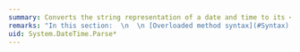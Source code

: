 ```yaml
---
summary: Converts the string representation of a date and time to its <xref href="System.DateTime"></xref> equivalent.
remarks: "In this section:  \n  \n [Overloaded method syntax](#Syntax)   \n [Parameters](#Params)   \n [Return value](#Returns)   \n [Exceptions](#Exceptions)   \n [Which method do I call?](#Tasks)   \n [The string to parse](#StringToParse)   \n [Parsing and cultural conventions](#Culture)   \n [Parsing and style elements](#Styles)   \n Examples:   \n [DateTime.Parse(String)](#Parse1_Example)  \n [DateTime.Parse(String, IFormatProvider)](#Parse2_Example)  \n [DateTime.Parse(String, IFormatProvider, DateTimeStyles)](#Parse3_Example)  \n[Version information](#Versions)  \n  \n<a name=\"Syntax\"></a>   \n## Overloaded method syntax  \n For additional guidance on choosing an overload, see [Which method do I call?](#Tasks)  \n  \n `DateTime.Parse(String s)`  \n For the conversion, uses the formatting conventions of the current thread culture and interprets the string based on the <xref:System.Globalization.DateTimeStyles?displayProperty=fullName> style flag ([example](#Parse1_Example)).  \n  \n `DateTime.Parse(String s, IFormatProvider provider)`  \n For the conversion, uses the formatting conventions of a specified culture and interprets the string based on the <xref:System.Globalization.DateTimeStyles?displayProperty=fullName> style flag ([example](#Parse2_Example)).  \n  \n `DateTime.Parse(String s, IFormatProvider provider, DateTypeStyles styles)`  \n For the conversion, uses the formatting conventions of a specified culture and interprets the string based on specified style flags ([example](#Parse3_Example)).  \n\n<a name=\"Params\"></a>   \n## Parameters  \n This is a complete list of parameters for the <xref:System.DateTime.Parse%2A> method. For the parameters used by each overload, see the overload syntax above.  \n  \n|Parameter|Type|Description|  \n|---------------|----------|-----------------|  \n|`s`|<xref:System.String>|A string that contains the date and time to convert. See [The string to parse](#StringToParse).<br /><br /> Default value: None (parameter is used by all overloads)|  \n|`provider`|<xref:System.IFormatProvider>|An object that supplies culture-specific formatting information about `s`. See [Parsing and cultural conventions](#Culture).<br /><br /> Default value: <xref:System.Globalization.CultureInfo.CurrentCulture%2A?displayProperty=fullName>|  \n|`styles`|<xref:System.Globalization.DateTimeStyles>|A bitwise combination of the enumeration values that indicates the style elements that can be present in `s` for the parse operation to succeed, and that defines how to interpret the parsed date in relation to the current time zone or the current date. A typical value to specify is <xref:System.Globalization.DateTimeStyles?displayProperty=fullName>. See [Parsing and style elements](#Styles).<br /><br /> Default value: <xref:System.Globalization.DateTimeStyles?displayProperty=fullName>|  \n  \n<a name=\"Returns\"></a>   \n## Return value  \n Type: <xref:System.DateTime>  \nAn object that is equivalent to the date and time contained in `s`.  \n  \n Generally, the <xref:System.DateTime.Parse%2A> method returns a <xref:System.DateTime> object whose <xref:System.DateTime.Kind%2A> property is <xref:System.DateTimeKind?displayProperty=fullName>. However, the <xref:System.DateTime.Parse%2A> method may also perform time zone conversion and set the value of the <xref:System.DateTime.Kind%2A> property differently, depending on the values of the `s` and `styles` parameters:  \n  \n|If|Time zone conversion|Kind property|  \n|--------|--------------------------|-------------------|  \n|`s` contains time zone information.|The date and time is converted to the time in the local time zone.|<xref:System.DateTimeKind?displayProperty=fullName>|  \n|`s` contains time zone information, and `styles` includes the <xref:System.Globalization.DateTimeStyles.AdjustToUniversal> flag.|The date and time is converted to Coordinated Universal Time (UTC).|<xref:System.DateTimeKind?displayProperty=fullName>|  \n|`s` contains the Z or GMT time zone designator, and `styles` includes the <xref:System.Globalization.DateTimeStyles.RoundtripKind> flag.|The date and time are interpreted as UTC.|<xref:System.DateTimeKind?displayProperty=fullName>|  \n  \n The following example converts date strings that contain time zone information to the time in the local time zone:  \n  \n [!code-csharp[System.DateTime.Parse#2](~/samples/snippets/csharp/VS_Snippets_CLR_System/system.DateTime.Parse/cs/Parse2.cs#2)]\n [!code-vb[System.DateTime.Parse#2](~/samples/snippets/visualbasic/VS_Snippets_CLR_System/system.DateTime.Parse/vb/Parse2.vb#2)]  \n  \n You can also preserve the value of a date and time's <xref:System.DateTime.Kind%2A> property during a formatting and parsing operation by using the <xref:System.Globalization.DateTimeStyles?displayProperty=fullName> flag. The following example illustrates how the <xref:System.Globalization.DateTimeStyles.RoundtripKind> flag affects the parsing operation on <xref:System.DateTime> values that are converted to strings by using the \"o\", \"r\", or \"u\" format specifier.  \n  \n [!code-csharp[System.DateTime.Parse#5](~/samples/snippets/csharp/VS_Snippets_CLR_System/system.DateTime.Parse/cs/Parse5.cs#5)]\n [!code-vb[System.DateTime.Parse#5](~/samples/snippets/visualbasic/VS_Snippets_CLR_System/system.DateTime.Parse/vb/Parse5.vb#5)]  \n  \n<a name=\"Exceptions\"></a>   \n## Exceptions  \n  \n|Exception|Condition|Thrown by|  \n|---------------|---------------|---------------|  \n|<xref:System.ArgumentNullException>|`s` is `null`.|All overloads|  \n|<xref:System.FormatException>|`s` does not contain a valid string representation of a date and time.|All overloads|  \n|<xref:System.ArgumentException>|`styles` contains an invalid combination of <xref:System.Globalization.DateTimeStyles> values (for example, it includes both <xref:System.Globalization.DateTimeStyles.AssumeLocal> and <xref:System.Globalization.DateTimeStyles.AssumeUniversal>).|<xref:System.DateTime.Parse%28System.String%2CSystem.IFormatProvider%2CSystem.Globalization.DateTimeStyles%29>|  \n  \n<a name=\"Tasks\"></a>   \n## Which method do I call?  \n  \n|To|Call|  \n|--------|----------|  \n|Parse a date and time string by using the conventions of the current culture.|<xref:System.DateTime.Parse%28System.String%29> overload|  \n|Parse a date and time string by using the conventions of a specific culture.|<xref:System.DateTime.Parse%28System.String%2CSystem.IFormatProvider%29> overload (see [Parsing and Cultural Conventions](#Culture))|  \n|Parse a date and time string with special style elements (such as white space or no white space).|<xref:System.DateTime.Parse%28System.String%2CSystem.IFormatProvider%2CSystem.Globalization.DateTimeStyles%29> overload|  \n|Parse a date and time string and perform a conversion to UTC or local time.|<xref:System.DateTime.Parse%28System.String%2CSystem.IFormatProvider%2CSystem.Globalization.DateTimeStyles%29> overload|  \n|Parse a date and time string without handling exceptions.|<xref:System.DateTime.TryParse%2A?displayProperty=fullName> method|  \n|Restore (round-trip) a date and time value created by a formatting operation.|Pass the \"o\" or \"r\" standard format string to the <xref:System.DateTime.ToString%28System.String%29> method, and call the <xref:System.DateTime.Parse%28System.String%2CSystem.IFormatProvider%2CSystem.Globalization.DateTimeStyles%29> overload with <xref:System.Globalization.DateTimeStyles?displayProperty=fullName>|  \n|Parse a date and time string in a fixed format across machine (and possibly cultural) boundaries.|<xref:System.DateTime.ParseExact%2A?displayProperty=fullName> or <xref:System.DateTime.TryParseExact%2A?displayProperty=fullName> method|  \n  \n<a name=\"StringToParse\"></a>   \n## The string to parse  \n The <xref:System.DateTime.Parse%2A> method tries to convert the string representation of a date and time value to its <xref:System.DateTime> equivalent. It tries to parse `s` completely without throwing a <xref:System.FormatException> exception.  \n  \n> [!IMPORTANT]\n>  Because the string representation of a date and time must conform to a recognized pattern, you should always use exception handling when calling the <xref:System.DateTime.Parse%2A> method to parse user input. If you don't want to handle exceptions, you can call the <xref:System.DateTime.TryParse%2A?displayProperty=fullName> method to parse the date and time string; this method returns a value that indicates whether the parse operation succeeded.  \n  \n The string to be parsed can take any of the following forms:  \n  \n-   A string with a date and a time component.  \n  \n-   A string with a date but no time component. If the time component is absent, the method assumes 12:00 midnight. If the date component has a two-digit year, it is converted to a year based on the <xref:System.Globalization.Calendar.TwoDigitYearMax%2A?displayProperty=fullName> of the current culture's current calendar or the specified culture's current calendar (if you use an overload with a non-null `provider` argument).  \n  \n-   A string with a time but no date component. The method assumes the current date unless you call the <xref:System.DateTime.Parse%28System.String%2CSystem.IFormatProvider%2CSystem.Globalization.DateTimeStyles%29> overload and include <xref:System.Globalization.DateTimeStyles?displayProperty=fullName> in the `styles` parameter, in which case the method assumes January 1, 0001.  \n  \n-   A string that includes time zone information and conforms to ISO 8601. In the following examples, the first string designates Coordinated Universal Time (UTC), and the second string designates the time in a time zone that's seven hours earlier than UTC:  \n  \n     2008-11-01T19:35:00.0000000Z   \n    2008-11-01T19:35:00.0000000-07:00  \n  \n-   A string that includes the GMT designator and conforms to the RFC 1123 time format; for example:  \n  \n     Sat, 01 Nov 2008 19:35:00 GMT  \n  \n-   A string that includes the date and time along with time zone offset information; for example:  \n  \n     03/01/2009 05:42:00 -5:00  \n  \n If `s` is the string representation of a leap day in a leap year in the calendar used by the parsing method (see [Parsing and cultural conventions](#Culture)), the <xref:System.DateTime.Parse%2A> method parses `s` successfully. If `s` is the string representation of a leap day in a non-leap year, the method throws a <xref:System.FormatException> exception.  \n  \n Because the <xref:System.DateTime.Parse%2A> method tries to parse the string representation of a date and time by using the formatting rules of the current or specified culture, trying to parse a string across different cultures can fail. To parse a specific date and time format across different locales, use one of the overloads of the <xref:System.DateTime.ParseExact%2A?displayProperty=fullName> method and provide a format specifier.  \n  \n<a name=\"Culture\"></a>   \n## Parsing and cultural conventions  \n All overloads of the <xref:System.DateTime.Parse%2A> method are culture-sensitive unless the string to be parsed conforms to the ISO 8601 pattern. The parsing operation usesthe formatting information in a <xref:System.Globalization.DateTimeFormatInfo> object that is derived as follows:  \n  \n|If you call|And `provider` is|Formatting information is derived from|  \n|-----------------|-----------------------|--------------------------------------------|  \n|<xref:System.DateTime.Parse%28System.String%29>|-|The current thread culture (<xref:System.Globalization.DateTimeFormatInfo.CurrentInfo%2A?displayProperty=fullName> property)|  \n|<xref:System.DateTime.Parse%28System.String%2CSystem.IFormatProvider%29> or <xref:System.DateTime.Parse%28System.String%2CSystem.IFormatProvider%2CSystem.Globalization.DateTimeStyles%29>|<xref:System.Globalization.DateTimeFormatInfo> object|The specified <xref:System.Globalization.DateTimeFormatInfo> object|  \n|<xref:System.DateTime.Parse%28System.String%2CSystem.IFormatProvider%29> or <xref:System.DateTime.Parse%28System.String%2CSystem.IFormatProvider%2CSystem.Globalization.DateTimeStyles%29>|`null`|The current thread culture (<xref:System.Globalization.DateTimeFormatInfo.CurrentInfo%2A?displayProperty=fullName> property)|  \n|<xref:System.DateTime.Parse%28System.String%2CSystem.IFormatProvider%29> or <xref:System.DateTime.Parse%28System.String%2CSystem.IFormatProvider%2CSystem.Globalization.DateTimeStyles%29>|<xref:System.Globalization.CultureInfo> object|The <xref:System.Globalization.CultureInfo.DateTimeFormat%2A?displayProperty=fullName> property|  \n|<xref:System.DateTime.Parse%28System.String%2CSystem.IFormatProvider%29> or <xref:System.DateTime.Parse%28System.String%2CSystem.IFormatProvider%2CSystem.Globalization.DateTimeStyles%29>|Custom <xref:System.IFormatProvider> implementation|The <xref:System.IFormatProvider.GetFormat%2A?displayProperty=fullName> method|  \n  \n When formatting information is derived from a <xref:System.Globalization.DateTimeFormatInfo> object, the <xref:System.Globalization.DateTimeFormatInfo.Calendar%2A?displayProperty=fullName> property defines the calendar used in the parsing operation.  \n  \n If you parse a date and time string by using a <xref:System.Globalization.DateTimeFormatInfo> object with customized settings that are different from those of a standard culture, use the <xref:System.DateTime.ParseExact%2A> method instead of the <xref:System.DateTime.Parse%2A> method to improve the chances for a successful conversion. A non-standard date and time string can be complicated and difficult to parse. The <xref:System.DateTime.Parse%2A> method tries to parse a string with several implicit parse patterns, all of which might fail. In contrast, the <xref:System.DateTime.ParseExact%2A> method requires you to explicitly designate one or more exact parse patterns that are likely to succeed. For more information, see the \"DateTimeFormatInfo and Dynamic Data\" section in the <xref:System.Globalization.DateTimeFormatInfo> topic.  \n  \n> [!IMPORTANT]\n>  Note that the formatting conventions for a particular culture are dynamic and can be subject to change. This means that parsing operations that depend on the formatting conventions of the default (current) culture or that specify an <xref:System.IFormatProvider> object that represents a culture other than the invariant culture can unexpectedly fail if any of the following occurs:  \n>   \n> -   The culture-specific data has changed between major or minor versions of the .NET Framework or as the result of an update to the existing version of the .NET Framework.  \n> -   The culture-specific data reflects user preferences, which can vary from machine to machine or session to session.  \n> -   The culture-specific data represents a replacement culture that overrides the settings of a standard culture or a custom culture.  \n>   \n>  To prevent the difficulties in parsing data and time strings that are associated with changes in cultural data, you can parse date and time strings by using the invariant culture, or you can call the <xref:System.DateTime.ParseExact%2A>or <xref:System.DateTime.TryParseExact%2A> method and specify the exact format of the string to be parsed. If you are serializing and deserializing date and time data, you can either use the formatting conventions of the invariant culture, or you can serialize and deserialize the <xref:System.DateTime> value in a binary format.  \n>   \n>  For more information see the \"Dynamic culture data\" section in the <xref:System.Globalization.CultureInfo> topic and the \"Persisting DateTime values\" section in the <xref:System.DateTime> topic.  \n  \n<a name=\"Styles\"></a>   \n## Parsing and style elements  \n All <xref:System.DateTime.Parse%2A> overloads ignore leading, inner, or trailing white-space characters in `s`. The date and time can be bracketed with a pair of leading and trailing NUMBER SIGN characters (\"#\", U+0023), and can be trailed with one or more NULL characters (U+0000).  \n  \n In addition, the <xref:System.DateTime.Parse%28System.String%2CSystem.IFormatProvider%2CSystem.Globalization.DateTimeStyles%29> overload has a `styles` parameter that consists of one or more members of the <xref:System.Globalization.DateTimeStyles> enumeration. This parameter defines how `s` should be interpreted and how the parse operation should convert `s` to a date and time. The following table describes the effect of each <xref:System.Globalization.DateTimeStyles> member on the parse operation.  \n  \n|DateTimeStyles member|Effect on conversion|  \n|---------------------------|--------------------------|  \n|<xref:System.Globalization.DateTimeStyles.AdjustToUniversal>|Parses `s` and, if necessary, converts it to UTC, as follows:<br /><br /> -   If `s` includes a time zone offset, or if `s` contains no time zone information but `styles` includes the <xref:System.Globalization.DateTimeStyles.AssumeLocal> flag, the method parses the string, calls <xref:System.DateTime.ToUniversalTime%2A> to convert the returned <xref:System.DateTime> value to UTC, and sets the <xref:System.DateTime.Kind%2A> property to <xref:System.DateTimeKind?displayProperty=fullName>.<br />-   If `s` indicates that it represents UTC, or if `s` does not contain time zone information but `styles` includes the <xref:System.Globalization.DateTimeStyles.AssumeUniversal> flag, the method parses the string, performs no time zone conversion on the returned <xref:System.DateTime> value, and sets the <xref:System.DateTime.Kind%2A> property to <xref:System.DateTimeKind?displayProperty=fullName>.<br />-   In all other cases, the flag has no effect.|  \n|<xref:System.Globalization.DateTimeStyles.AllowInnerWhite>|This value is ignored. Inner white space is always permitted in the date and time elements of `s`.|  \n|<xref:System.Globalization.DateTimeStyles.AllowLeadingWhite>|This value is ignored. Leading white space is always permitted in the date and time elements of `s`.|  \n|<xref:System.Globalization.DateTimeStyles.AllowTrailingWhite>|This value is ignored. Trailing white space is always permitted in the date and time elements of `s`.|  \n|<xref:System.Globalization.DateTimeStyles.AllowWhiteSpaces>|Specifies that `s` may contain leading, inner, and trailing white spaces. This is the default behavior. It cannot be overridden by supplying a more restrictive <xref:System.Globalization.DateTimeStyles> enumeration value such as <xref:System.Globalization.DateTimeStyles.None>.|  \n|<xref:System.Globalization.DateTimeStyles.AssumeLocal>|Specifies that if `s` lacks any time zone information, local time is assumed. Unless the <xref:System.Globalization.DateTimeStyles.AdjustToUniversal> flag is present, the <xref:System.DateTime.Kind%2A> property of the returned <xref:System.DateTime> value is set to <xref:System.DateTimeKind?displayProperty=fullName>.|  \n|<xref:System.Globalization.DateTimeStyles.AssumeUniversal>|Specifies that if `s` lacks any time zone information, UTC is assumed. Unless the <xref:System.Globalization.DateTimeStyles.AdjustToUniversal> flag is present, the method converts the returned <xref:System.DateTime> value from UTC to local time and sets its <xref:System.DateTime.Kind%2A> property to <xref:System.DateTimeKind?displayProperty=fullName>.|  \n|<xref:System.Globalization.DateTimeStyles.None>|Although valid, this value is ignored.|  \n|<xref:System.Globalization.DateTimeStyles.RoundtripKind>|For strings that contain time zone information, tries to prevent the conversion of a date and time string to a <xref:System.DateTime> value that represents a local time with its <xref:System.DateTime.Kind%2A> property set to <xref:System.DateTimeKind?displayProperty=fullName>. Typically, such a string is created by calling the <xref:System.DateTime.ToString%28System.String%29?displayProperty=fullName> method and by using the \"o\", \"r\", or \"u\" standard format specifier.|  \n  \n<a name=\"Parse1_Example\"></a>   \n## DateTime.Parse(String) example  \n The following example parses the string representation of several date and time values by using default provider and style values: the formatting conventions of the en-US culture, which is the current thread culture of the computer used to produce the example output, and the <xref:System.Globalization.DateTimeStyles.AllowWhiteSpaces> style flag. It handles the <xref:System.FormatException> exception that is thrown when the method tries to parse the string representation of a date and time by using some other culture's formatting conventions. It also shows how to successfully parse a date and time value that does not use the formatting conventions of the current thread culture.  \n  \n [!code-csharp[System.DateTime.Parse#1](~/samples/snippets/csharp/VS_Snippets_CLR_System/system.DateTime.Parse/cs/Parse1.cs#1)]\n [!code-vb[System.DateTime.Parse#1](~/samples/snippets/visualbasic/VS_Snippets_CLR_System/system.DateTime.Parse/vb/Parse1.vb#1)]  \n  \n<a name=\"Parse2_Example\"></a>   \n## DateTime.Parse(String, IFormatProvider) example  \n The following example parses an array of date strings by using the conventions of the en-US, fr-FR, and de-DE cultures. It demonstrates that the string representations of a single date can be interpreted differently across different cultures.  \n  \n [!code-csharp[System.DateTime.Parse#3](~/samples/snippets/csharp/VS_Snippets_CLR_System/system.DateTime.Parse/cs/Parse3.cs#3)]\n [!code-vb[System.DateTime.Parse#3](~/samples/snippets/visualbasic/VS_Snippets_CLR_System/system.DateTime.Parse/vb/Parse3.vb#3)]  \n  \n<a name=\"Parse3_Example\"></a>   \n## DateTime.Parse(String, IFormatProvider, DateTimeStyles) example  \n The following example demonstrates the <xref:System.DateTime.Parse%28System.String%2CSystem.IFormatProvider%2CSystem.Globalization.DateTimeStyles%29> method and displays the value of the <xref:System.DateTime.Kind%2A> property of the resulting <xref:System.DateTime> values.  \n  \n [!code-csharp[System.DateTime.Parse#4](~/samples/snippets/csharp/VS_Snippets_CLR_System/system.DateTime.Parse/cs/Parse4.cs#4)]\n [!code-vb[System.DateTime.Parse#4](~/samples/snippets/visualbasic/VS_Snippets_CLR_System/system.DateTime.Parse/vb/Parse4.vb#4)]  \n  \n<a name=\"Versions\"></a>   \n## Version information  \n .NET Framework  \n All overloads are supported in: 4.5, 4, 3.5, 3.0, 2.0, 1.1, 1.0  \n  \n .NET Framework Client Profile  \n All overloads are supported in: 4, 3.5 SP1  \n  \n Portable Class Library  \n All overloads are supported  \n  \n .NET for Windows Store apps  \n All overloads are supported in: Windows 8"
uid: System.DateTime.Parse*
---
```

